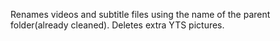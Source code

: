 Renames videos and subtitle files using the name of the parent folder(already cleaned). Deletes extra YTS pictures.
